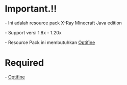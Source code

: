# Important.‼️
<p> - Ini adalah resource pack X-Ray Minecraft Java edition</p>
<p> - Support versi 1.8x - 1.20x</p>
<p> - Resource Pack ini membutuhkan <a href="https://optifine.net">Optifine</a></p>
<h1>Required</h1>
<p>- <a href="https://optifine.net">Optifine</a></p>
